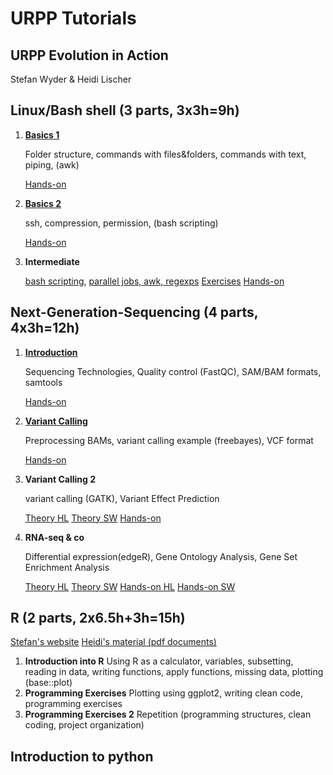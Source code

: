     
# URPP Tutorials
## URPP Evolution in Action

Stefan Wyder & Heidi Lischer


## Linux/Bash shell (3 parts, 3x3h=9h)

1. [**Basics 1**](http://milchmolch.github.io/URPP_Tutorials/LinuxShell/Unix_Part1.html)

   Folder structure, commands with files&folders, commands with text, piping, (awk)

   [Hands-on](LinuxShell/URPP_Tutorial_LinuxPart1.pdf)
2. [**Basics 2**](http://milchmolch.github.io/URPP_Tutorials/LinuxShell/Unix_Part2.html)

   ssh, compression, permission, (bash scripting)

   [Hands-on](http://milchmolch.github.io/URPP_Tutorials/NGS/URPP_Tutorial_LinuxPart2.pdf)
3. **Intermediate** 

   [bash scripting](http://milchmolch.github.io/URPP_Tutorials/LinuxShell/URPP_Tutorial_LinuxPart3_HL.pdf), [parallel jobs, awk, regexps](http://milchmolch.github.io/URPP_Tutorials/LinuxShell/Unix_Part3.html)
   [Exercises](http://milchmolch.github.io/URPP_Tutorials/LinuxShell/URPP_Tutorial_LinuxPart3_HL.pdf) [Hands-on](http://milchmolch.github.io/URPP_Tutorials/LinuxShell/URPP_Hands-on_UnixPart3_SW.pdf)

## Next-Generation-Sequencing (4 parts, 4x3h=12h)

1. [**Introduction**](http://milchmolch.github.io/URPP_Tutorials/NGS/URPP_Tutorial_NGS_Part1.pdf) 

   Sequencing Technologies, Quality control (FastQC), SAM/BAM formats, samtools

   [Hands-on](http://milchmolch.github.io/URPP_Tutorials/NGS/URPP_Hands-on_NGS_Part1.pdf) 
2. [**Variant Calling**](http://milchmolch.github.io/URPP_Tutorials/NGS/URPP_Tutorial_NGS_Part2.pdf)

   Preprocessing BAMs, variant calling example (freebayes), VCF format

   [Hands-on](http://milchmolch.github.io/URPP_Tutorials/NGS/URPP_Hands-on_NGS_Part2.pdf)
3. **Variant Calling 2**

   variant calling (GATK), Variant Effect Prediction

   [Theory HL](http://milchmolch.github.io/URPP_Tutorials/NGS/URPP_Tutorial_NGS_Part3_HL.pdf) [Theory SW](http://milchmolch.github.io/URPP_Tutorials/NGS/URPP_Tutorial_NGS_Part3_SW.pdf) [Hands-on](http://milchmolch.github.io/URPP_Tutorials/NGS/URPP_Exercises_NGS_Part3.pdf)
4. **RNA-seq & co**

   Differential expression(edgeR), Gene Ontology Analysis, Gene Set Enrichment Analysis

   [Theory HL](http://milchmolch.github.io/URPP_Tutorials/NGS/URPP_Tutorial_RNAseq_HL.pdf) [Theory SW](http://milchmolch.github.io/URPP_Tutorials/NGS/URPP_Tutorial_RNAseq_SW.pdf) [Hands-on HL](http://milchmolch.github.io/URPP_Tutorials/NGS/Exercises_RNAseq_Tutorial_HL.pdf) [Hands-on SW](http://milchmolch.github.io/URPP_Tutorials/NGS/Exercises_RNAseq_Tutorial_SW.pdf)


## R (2 parts, 2x6.5h+3h=15h)

[Stefan's website](http://milchmolch.github.io/R_Tutorial/)
[Heidi's material (pdf documents)]()


1. **Introduction into R**
   Using R as a calculator, variables, subsetting, reading in data, writing functions, apply functions, missing data, plotting (base::plot)
2. **Programming Exercises**
   Plotting using ggplot2, writing clean code, programming exercises
3. **Programming Exercises 2**
   Repetition (programming structures, clean coding, project organization)


## Introduction to python
